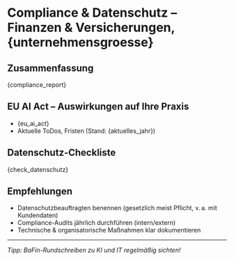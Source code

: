 # Compliance & Datenschutz – Finanzen & Versicherungen, {unternehmensgroesse}

## Zusammenfassung

{compliance_report}

## EU AI Act – Auswirkungen auf Ihre Praxis

- {eu_ai_act}
- Aktuelle ToDos, Fristen (Stand: {aktuelles_jahr})

## Datenschutz-Checkliste

{check_datenschutz}

## Empfehlungen

- Datenschutzbeauftragten benennen (gesetzlich meist Pflicht, v. a. mit Kundendaten)
- Compliance-Audits jährlich durchführen (intern/extern)
- Technische & organisatorische Maßnahmen klar dokumentieren

---

_Tipp: BaFin-Rundschreiben zu KI und IT regelmäßig sichten!_
